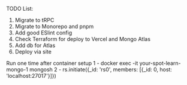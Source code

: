 TODO List:

1. Migrate to tRPC
2. Migrate to Monorepo and pnpm
3. Add good ESlint config
4. Check Terraform for deploy to Vercel and Mongo Atlas
5. Add db for Atlas
6. Deploy via site

Run one time after container setup
1 - docker exec -it your-spot-learn-mongo-1 mongosh
2 - rs.initiate({_id: 'rs0', members: [{_id: 0, host: 'localhost:27017'}]})